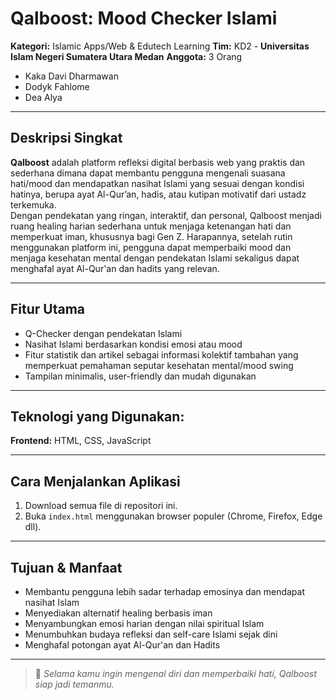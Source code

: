 # Qalboost: Mood Checker Islami

**Kategori:** Islamic Apps/Web & Edutech Learning
**Tim:** KD2  - **Universitas Islam Negeri Sumatera Utara Medan**
**Anggota:** 3 Orang
- Kaka Davi Dharmawan
- Dodyk Fahlome
- Dea Alya

---

## Deskripsi Singkat

**Qalboost** adalah platform refleksi digital berbasis web yang praktis dan sederhana dimana dapat membantu pengguna mengenali suasana hati/mood dan mendapatkan nasihat Islami yang sesuai dengan kondisi hatinya, berupa ayat Al-Qur’an, hadis, atau kutipan motivatif dari ustadz terkemuka.  
Dengan pendekatan yang ringan, interaktif, dan personal, Qalboost menjadi ruang healing harian sederhana untuk menjaga ketenangan hati dan memperkuat iman, khususnya bagi Gen Z. Harapannya, setelah rutin menggunakan platform ini, pengguna dapat memperbaiki mood dan menjaga kesehatan mental dengan pendekatan Islami sekaligus dapat menghafal ayat Al-Qur'an dan hadits yang relevan.

---

## Fitur Utama

- Q-Checker dengan pendekatan Islami
- Nasihat Islami berdasarkan kondisi emosi atau mood
- Fitur statistik dan artikel sebagai informasi kolektif tambahan yang memperkuat pemahaman seputar kesehatan mental/mood swing
- Tampilan minimalis, user-friendly dan mudah digunakan

---

## Teknologi yang Digunakan:
**Frontend:** HTML, CSS, JavaScript

---

## Cara Menjalankan Aplikasi

1. Download semua file di repositori ini.
2. Buka `index.html` menggunakan browser populer (Chrome, Firefox, Edge dll).

---

## Tujuan & Manfaat

- Membantu pengguna lebih sadar terhadap emosinya dan mendapat nasihat Islam
- Menyediakan alternatif healing berbasis iman
- Menyambungkan emosi harian dengan nilai spiritual Islam
- Menumbuhkan budaya refleksi dan self-care Islami sejak dini
- Menghafal potongan ayat Al-Qur'an dan Hadits

---

> 📌 *Selama kamu ingin mengenal diri dan memperbaiki hati, Qalboost siap jadi temanmu.*



